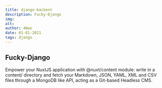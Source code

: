 ```yaml
---
title: django-backent
description: Fucky-Django 
img: 
alt: 
author: 4Wao 
date: 01-01-2021 
tags: django
---  
```


## Fucky-Django 

Empower your NuxtJS application with @nuxt/content module: write in a content/ directory and fetch your Markdown, JSON, YAML, XML and CSV files through a MongoDB like API, acting as a Git-based Headless CMS.